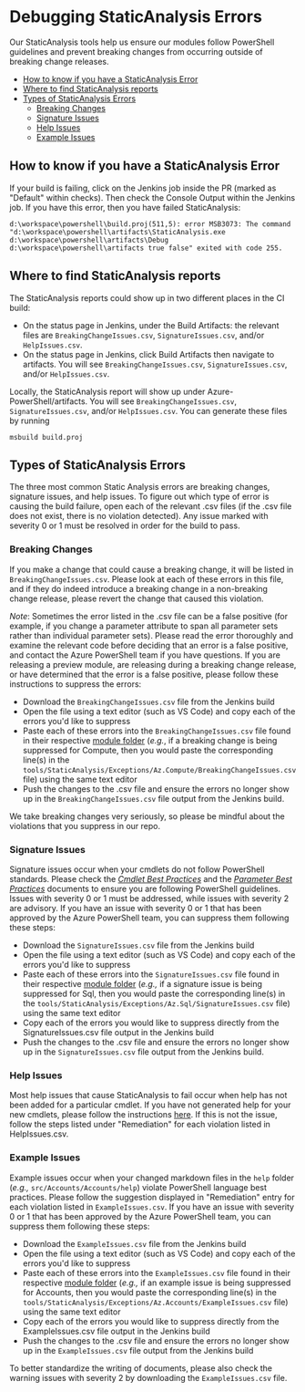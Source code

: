 # Debugging StaticAnalysis Errors

Our StaticAnalysis tools help us ensure our modules follow PowerShell guidelines and prevent breaking changes from occurring outside of breaking change releases.

- [How to know if you have a StaticAnalysis Error](#how-to-know-if-you-have-a-staticanalysis-error)
- [Where to find StaticAnalysis reports](#where-to-find-staticanalysis-reports)
- [Types of StaticAnalysis Errors](#types-of-staticanalysis-errors)
    - [Breaking Changes](#breaking-changes)
    - [Signature Issues](#signature-issues)
    - [Help Issues](#help-issues)
    - [Example Issues](#example-issues)

## How to know if you have a StaticAnalysis Error
If your build is failing, click on the Jenkins job inside the PR (marked as "Default" within checks).  Then check the Console Output within the Jenkins job.  If you have this error, then you have failed StaticAnalysis:
```
d:\workspace\powershell\build.proj(511,5): error MSB3073: The command "d:\workspace\powershell\artifacts\StaticAnalysis.exe d:\workspace\powershell\artifacts\Debug d:\workspace\powershell\artifacts true false" exited with code 255.
```

## Where to find StaticAnalysis reports

The StaticAnalysis reports could show up in two different places in the CI build:
- On the status page in Jenkins, under the Build Artifacts: the relevant files are `BreakingChangeIssues.csv`, `SignatureIssues.csv`, and/or `HelpIssues.csv`.
- On the status page in Jenkins, click Build Artifacts then navigate to artifacts.  You will see `BreakingChangeIssues.csv`, `SignatureIssues.csv`, and/or `HelpIssues.csv`.

Locally, the StaticAnalysis report will show up under Azure-PowerShell/artifacts. You will see `BreakingChangeIssues.csv`, `SignatureIssues.csv`, and/or `HelpIssues.csv`.  You can generate these files by running
```
msbuild build.proj
```

## Types of StaticAnalysis Errors
The three most common Static Analysis errors are breaking changes, signature issues, and help issues.  To figure out which type of error is causing the build failure, open each of the relevant .csv files (if the .csv file does not exist, there is no violation detected).  Any issue marked with severity 0 or 1 must be resolved in order for the build to pass.

### Breaking Changes
If you make a change that could cause a breaking change, it will be listed in `BreakingChangeIssues.csv`.  Please look at each of these errors in this file, and if they do indeed introduce a breaking change in a non-breaking change release, please revert the change that caused this violation. 

_Note_: Sometimes the error listed in the .csv file can be a false positive (for example, if you change a parameter attribute to span all parameter sets rather than individual parameter sets).  Please read the error thoroughly and examine the relevant code before deciding that an error is a false positive, and contact the Azure PowerShell team if you have questions.  If you are releasing a preview module, are releasing during a breaking change release, or have determined that the error is a false positive, please follow these instructions to suppress the errors:

- Download the `BreakingChangeIssues.csv` file from the Jenkins build
- Open the file using a text editor (such as VS Code) and copy each of the errors you'd like to suppress
- Paste each of these errors into the `BreakingChangeIssues.csv` file found in their respective [module folder](../tools/StaticAnalysis/Exceptions) (_e.g._, if a breaking change is being suppressed for Compute, then you would paste the corresponding line(s) in the `tools/StaticAnalysis/Exceptions/Az.Compute/BreakingChangeIssues.csv` file) using the same text editor
- Push the changes to the .csv file and ensure the errors no longer show up in the `BreakingChangeIssues.csv` file output from the Jenkins build.

We take breaking changes very seriously, so please be mindful about the violations that you suppress in our repo.

### Signature Issues
Signature issues occur when your cmdlets do not follow PowerShell standards.  Please check the [_Cmdlet Best Practices_](https://github.com/Azure/azure-powershell/blob/main/documentation/development-docs/design-guidelines/cmdlet-best-practices.md) and the [_Parameter Best Practices_](https://github.com/Azure/azure-powershell/blob/main/documentation/development-docs/design-guidelines/parameter-best-practices.md) documents to ensure you are following PowerShell guidelines.  Issues with severity 0 or 1 must be addressed, while issues with severity 2 are advisory.  If you have an issue with severity 0 or 1 that has been approved by the Azure PowerShell team, you can suppress them following these steps:

- Download the `SignatureIssues.csv` file from the Jenkins build
- Open the file using a text editor (such as VS Code) and copy each of the errors you'd like to suppress
- Paste each of these errors into the `SignatureIssues.csv` file found in their respective [module folder](../tools/StaticAnalysis/Exceptions) (_e.g.,_ if a signature issue is being suppressed for Sql, then you would paste the corresponding line(s) in the `tools/StaticAnalysis/Exceptions/Az.Sql/SignatureIssues.csv` file) using the same text editor
- Copy each of the errors you would like to suppress directly from the SignatureIssues.csv file output in the Jenkins build
- Push the changes to the .csv file and ensure the errors no longer show up in the `SignatureIssues.csv` file output from the Jenkins build.

### Help Issues
Most help issues that cause StaticAnalysis to fail occur when help has not been added for a particular cmdlet.  If you have not generated help for your new cmdlets, please follow the instructions [here](https://github.com/Azure/azure-powershell/blob/main/documentation/development-docs/help-generation.md). If this is not the issue, follow the steps listed under "Remediation" for each violation listed in HelpIssues.csv.

### Example Issues
Example issues occur when your changed markdown files in the `help` folder (_e.g.,_ `src/Accounts/Accounts/help`) violate PowerShell language best practices. Please follow the suggestion displayed in "Remediation" entry for each violation listed in `ExampleIssues.csv`. If you have an issue with severity 0 or 1 that has been approved by the Azure PowerShell team, you can suppress them following these steps:

- Download the `ExampleIssues.csv` file from the Jenkins build
- Open the file using a text editor (such as VS Code) and copy each of the errors you'd like to suppress
- Paste each of these errors into the `ExampleIssues.csv` file found in their respective [module folder](../tools/StaticAnalysis/Exceptions) (_e.g.,_ if an example issue is being suppressed for Accounts, then you would paste the corresponding line(s) in the `tools/StaticAnalysis/Exceptions/Az.Accounts/ExampleIssues.csv` file) using the same text editor
- Copy each of the errors you would like to suppress directly from the ExampleIssues.csv file output in the Jenkins build
- Push the changes to the .csv file and ensure the errors no longer show up in the `ExampleIssues.csv` file output from the Jenkins build

To better standardize the writing of documents, please also check the warning issues with severity 2 by downloading the `ExampleIssues.csv` file.